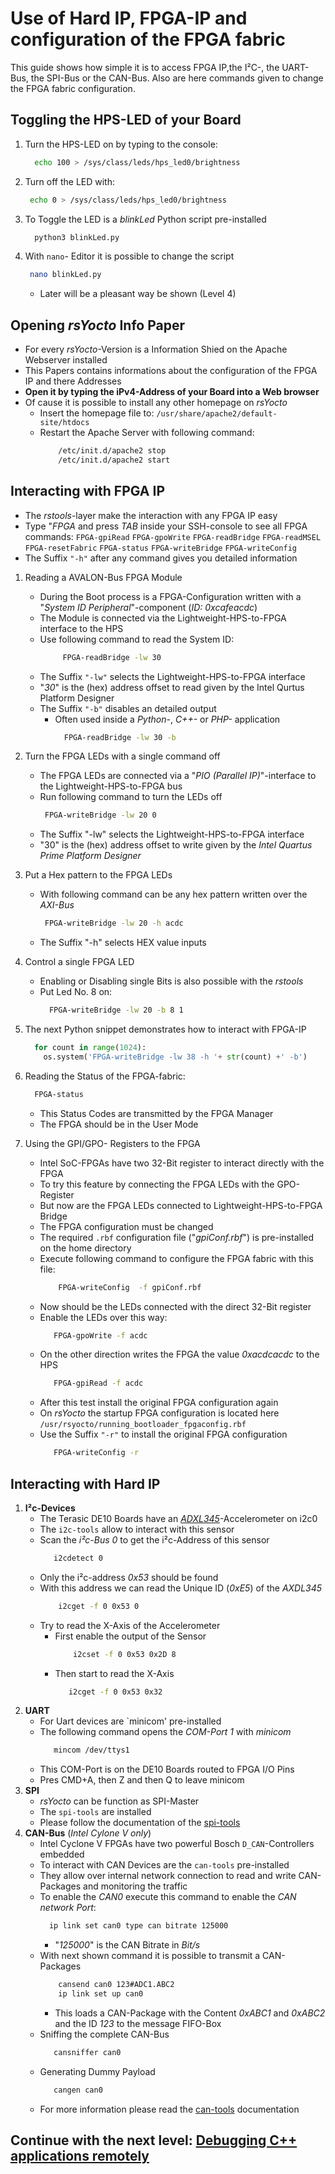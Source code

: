 # Use of Hard IP, FPGA-IP and configuration of the FPGA fabric
This guide shows how simple it is to access FPGA IP,the I²C-, the UART-Bus, the SPI-Bus or the CAN-Bus.
Also are here commands given to change the FPGA fabric configuration.

## Toggling the HPS-LED of your Board
1. Turn the HPS-LED on by typing to the console:
    ```bash
      echo 100 > /sys/class/leds/hps_led0/brightness
    ```
2.  Turn off the LED with:
    ```bash
     echo 0 > /sys/class/leds/hps_led0/brightness
    ```
3. To Toggle the LED is a *blinkLed* Python script pre-installed
    ```bash 
      python3 blinkLed.py
    ```
4. With `nano`- Editor it is possible to change the script
    ```bash 
     nano blinkLed.py
   ```
   * Later will be a pleasant way be shown (Level 4) 
   
## Opening *rsYocto* Info Paper 
  * For every *rsYocto*-Version is a Information Shied on the Apache Webserver installed
  * This Papers contains informations about the configuration of the FPGA IP and there Addresses 
  * **Open it by typing the iPv4-Address of your Board into a Web browser**
  * Of cause it is possible  to install any other homepage on *rsYocto*
     * Insert the homepage file to: `/usr/share/apache2/default-site/htdocs`
     * Restart the Apache Server with following command:
        ````bash
            /etc/init.d/apache2 stop
            /etc/init.d/apache2 start
        ````
## Interacting with FPGA IP
  * The *rstools*-layer make the interaction with any FPGA IP easy
  * Type "*FPGA* and press *TAB* inside your SSH-console to see all FPGA commands:
  `FPGA-gpiRead` `FPGA-gpoWrite` `FPGA-readBridge` `FPGA-readMSEL` `FPGA-resetFabric`
  `FPGA-status` `FPGA-writeBridge` `FPGA-writeConfig`
  * The Suffix `"-h"` after any command gives you detailed information   
  
  1. Reading a AVALON-Bus FPGA Module
      * During the Boot process is a FPGA-Configuration written with a "*System ID Peripheral*"-component (*ID: 0xcafeacdc*)
      * The Module is connected via the Lightweight-HPS-to-FPGA interface to the HPS
      * Use following command to read the System ID:
        ```bash
             FPGA-readBridge -lw 30
        ```
      * The Suffix `"-lw"` selects the Lightweight-HPS-to-FPGA interface
      * "*30*" is the (hex) address offset to read given by the Intel Qurtus Platform Designer
      * The Suffix `"-b"` disables an detailed output
        * Often used inside a *Python-*, *C++-* or *PHP-* application
           ```bash
             FPGA-readBridge -lw 30 -b
           ```
  2. Turn the FPGA LEDs with a single command off
      * The FPGA LEDs are connected via a "*PIO (Parallel IP)*"-interface to the Lightweight-HPS-to-FPGA bus
      * Run following command to turn the LEDs off
          ```bash
           FPGA-writeBridge -lw 20 0
          ```
      * The Suffix "-lw" selects the Lightweight-HPS-to-FPGA interface
      * "30" is the (hex) address offset to write given by the *Intel Quartus Prime Platform Designer*
      
  3. Put a Hex pattern to the FPGA LEDs
      * With following command can be any hex pattern written over the *AXI-Bus* 
        ```bash
         FPGA-writeBridge -lw 20 -h acdc
        ```
       * The Suffix "-h" selects HEX value inputs 
  4. Control a single FPGA LED
      * Enabling or Disabling single Bits is also possible with the *rstools* 
      * Put Led No. 8 on:  
         ```bash
           FPGA-writeBridge -lw 20 -b 8 1
         ```
  5. The next Python snippet demonstrates how to interact with FPGA-IP 
        ````python
          for count in range(1024):
            os.system('FPGA-writeBridge -lw 38 -h '+ str(count) +' -b')
        ````
  6. Reading the Status of the FPGA-fabric:
        ```bash
          FPGA-status
        ````
      * This Status Codes are transmitted by the FPGA Manager
      * The FPGA should be in the User Mode
7. Using the GPI/GPO- Registers to the FPGA 
    * Intel SoC-FPGAs have two 32-Bit register to interact directly with the FPGA 
    * To try this feature by connecting the FPGA LEDs with the GPO-Register
    * But now are the FPGA LEDs connected to Lightweight-HPS-to-FPGA Bridge
    * The FPGA configuration must be changed
    * The required `.rbf` configuration file ("*gpiConf.rbf*") is pre-installed on the home directory
    * Execute following command to configure the FPGA fabric with this file:
        ```bash
            FPGA-writeConfig  -f gpiConf.rbf
        ```
    * Now should be the LEDs connected with the direct 32-Bit register
    * Enable the LEDs over this way:
        ```bash
           FPGA-gpoWrite -f acdc
        ```
    * On the other direction writes the FPGA the value *0xacdcacdc* to the HPS
        ```bash
           FPGA-gpiRead -f acdc
        ```
     * After this test install the original FPGA configuration again
     * On *rsYocto* the startup FPGA configuration is located here `/usr/rsyocto/running_bootloader_fpgaconfig.rbf`
     * Use the Suffix `"-r"` to install the original FPGA configuration 
        ```bash
           FPGA-writeConfig -r 
        ```
 ## Interacting with Hard IP
1. **I²c-Devices** 
    * The Terasic DE10 Boards have an [*ADXL345*](https://www.analog.com/en/products/adxl345.html)-Accelerometer on i2c0
    * The `i2c-tools` allow to interact with this sensor
    * Scan the *i²c-Bus 0* to get the i²c-Address of this sensor 
        ```bash
           i2cdetect 0 
        ```
    * Only the i²c-address *0x53* should be found
    * With this address we can read the Unique ID (*0xE5*) of the *AXDL345*
        ```bash
            i2cget -f 0 0x53 0
        ```
    * Try to read the X-Axis of the Accelerometer
        *   First enable the output of the Sensor
            ```bash
                i2cset -f 0 0x53 0x2D 8
            ```
        *   Then start to read the X-Axis
            ```bash
               i2cget -f 0 0x53 0x32
            ```
2. **UART**     
    * For Uart devices are `minicom' pre-installed
    * The following command opens the *COM-Port 1* with *minicom*
         ```bash
            mincom /dev/ttys1
         ```
    * This COM-Port is on the DE10 Boards routed to FPGA I/O Pins
    * Pres CMD+A, then Z and then Q to leave minicom 
3. **SPI**
    * *rsYocto* can be function as SPI-Master 
    * The `spi-tools` are installed
    * Please follow the documentation of the [spi-tools](https://github.com/cpb-/spi-tools)
4. **CAN-Bus** (*Intel Cylone V only*)
    * Intel Cyclone V FPGAs have two powerful Bosch `D_CAN`-Controllers embedded
    * To interact with CAN Devices are the `can-tools` pre-installed
    * They allow over internal network connection to read and write CAN-Packages and monitoring the traffic 
    * To enable the *CAN0* execute this command to enable the *CAN network Port*:
        ```bash
          ip link set can0 type can bitrate 125000
         ```
        * "*125000*" is the CAN Bitrate in *Bit/s*
    * With next shown command it is possible to transmit a CAN-Packages
        ```bash
            cansend can0 123#ADC1.ABC2
            ip link set up can0
        ```
        * This loads a CAN-Package with the Content *0xABC1* and *0xABC2* and the ID *123* to the message FIFO-Box
    * Sniffing the complete CAN-Bus
         ```bash
            cansniffer can0
         ```
    * Generating Dummy Payload 
        ```bash
           cangen can0
        ```
    * For more information please read the [can-tools](https://github.com/linux-can/can-utils) documentation
    
 
 ## Continue with the next level: [Debugging C++ applications remotely](3_CPP.md)
